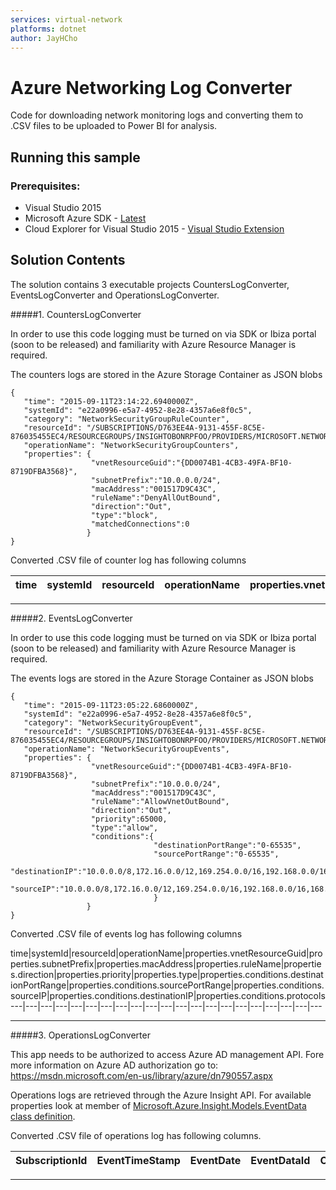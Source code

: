 ```yaml
---
services: virtual-network
platforms: dotnet
author: JayHCho
---
```


# Azure Networking Log Converter

Code for downloading network monitoring logs and converting them to .CSV files to be uploaded to Power BI for analysis.
## Running this sample
### Prerequisites:

* Visual Studio 2015
* Microsoft Azure SDK - [Latest](https://azure.microsoft.com/en-us/downloads/)
* Cloud Explorer for Visual Studio 2015 - [Visual Studio Extension](https://visualstudiogallery.msdn.microsoft.com/84e83a7c-9606-4f9f-83dd-0f6182f13add)
 
## Solution Contents
The solution contains 3  executable projects CountersLogConverter, EventsLogConverter and OperationsLogConverter.


#####1.  CountersLogConverter

In order to use this code logging must be turned on via SDK or Ibiza portal (soon to be released)
and familiarity with Azure Resource Manager is required.

The counters logs are stored in the Azure Storage Container as JSON blobs
```
{
   "time": "2015-09-11T23:14:22.6940000Z",
   "systemId": "e22a0996-e5a7-4952-8e28-4357a6e8f0c5",
   "category": "NetworkSecurityGroupRuleCounter",
   "resourceId": "/SUBSCRIPTIONS/D763EE4A-9131-455F-8C5E-876035455EC4/RESOURCEGROUPS/INSIGHTOBONRPFOO/PROVIDERS/MICROSOFT.NETWORK/NETWORKSECURITYGROUPS/NSGINSIGHTOBONRPFOO",
   "operationName": "NetworkSecurityGroupCounters",
   "properties": {
                  "vnetResourceGuid":"{DD0074B1-4CB3-49FA-BF10-8719DFBA3568}",
                  "subnetPrefix":"10.0.0.0/24",
                  "macAddress":"001517D9C43C",
                  "ruleName":"DenyAllOutBound",
                  "direction":"Out",
                  "type":"block",
                  "matchedConnections":0
                 }
}
```

Converted .CSV file of counter log has following columns

time|systemId|resourceId|operationName|properties.vnetResourceGuid|properties.subnetPrefix|properties.macAddress|properties.ruleName|properties.direction|properties.type|properties.matchedConnections
---|---|---|---|---|---|---|---|---|---|---

---

#####2.  EventsLogConverter

In order to use this code logging must be turned on via SDK or Ibiza portal (soon to be released)
and familiarity with Azure Resource Manager is required.

The events logs are stored in the Azure Storage Container as JSON blobs
```
{
   "time": "2015-09-11T23:05:22.6860000Z",
   "systemId": "e22a0996-e5a7-4952-8e28-4357a6e8f0c5",
   "category": "NetworkSecurityGroupEvent",
   "resourceId": "/SUBSCRIPTIONS/D763EE4A-9131-455F-8C5E-876035455EC4/RESOURCEGROUPS/INSIGHTOBONRPFOO/PROVIDERS/MICROSOFT.NETWORK/NETWORKSECURITYGROUPS/NSGINSIGHTOBONRPFOO",
   "operationName": "NetworkSecurityGroupEvents",
   "properties": {
                  "vnetResourceGuid":"{DD0074B1-4CB3-49FA-BF10-8719DFBA3568}",
                  "subnetPrefix":"10.0.0.0/24",
                  "macAddress":"001517D9C43C",
                  "ruleName":"AllowVnetOutBound",
                  "direction":"Out",
                  "priority":65000,
                  "type":"allow",
                  "conditions":{
                                "destinationPortRange":"0-65535",
                                "sourcePortRange":"0-65535",
                                "destinationIP":"10.0.0.0/8,172.16.0.0/12,169.254.0.0/16,192.168.0.0/16,168.63.129.16/32",
                                "sourceIP":"10.0.0.0/8,172.16.0.0/12,169.254.0.0/16,192.168.0.0/16,168.63.129.16/32"
                                }
                 }
}
```

Converted .CSV file of events log has following columns

time|systemId|resourceId|operationName|properties.vnetResourceGuid|properties.subnetPrefix|properties.macAddress|properties.ruleName|properties.direction|properties.priority|properties.type|properties.conditions.destinationPortRange|properties.conditions.sourcePortRange|properties.conditions.sourceIP|properties.conditions.destinationIP|properties.conditions.protocols
---|---|---|---|---|---|---|---|---|---|---|---|---|---|---|---|---|---|---|---|---

---

#####3.  OperationsLogConverter

This app needs to be authorized to access Azure AD management API.
Fore more information on Azure AD authorization go to: https://msdn.microsoft.com/en-us/library/azure/dn790557.aspx

Operations logs are retrieved through the Azure Insight API.  For available properties look at member of [Microsoft.Azure.Insight.Models.EventData class definition](https://msdn.microsoft.com/en-us/library/azure/microsoft.azure.insights.models.eventdata.aspx).

Converted .CSV file of operations log has following columns.


SubscriptionId|EventTimeStamp|EventDate|EventDataId|CorrelationId|EventName|Level|ResourceGroupName|ResourceProviderName|ResourceUri|ResourceName|ResourceLocation|Status|Caller|OperationId|OperationName|OperationRP|OperationResType|OperationType|Description|Title|Service|Region|Transcript|IncidentId|IncidentType
---|---|---|---|---|---|---|---|---|---|---|---|---|---|---|---|---|---|---|---|---|---|---|---|---|---


---

